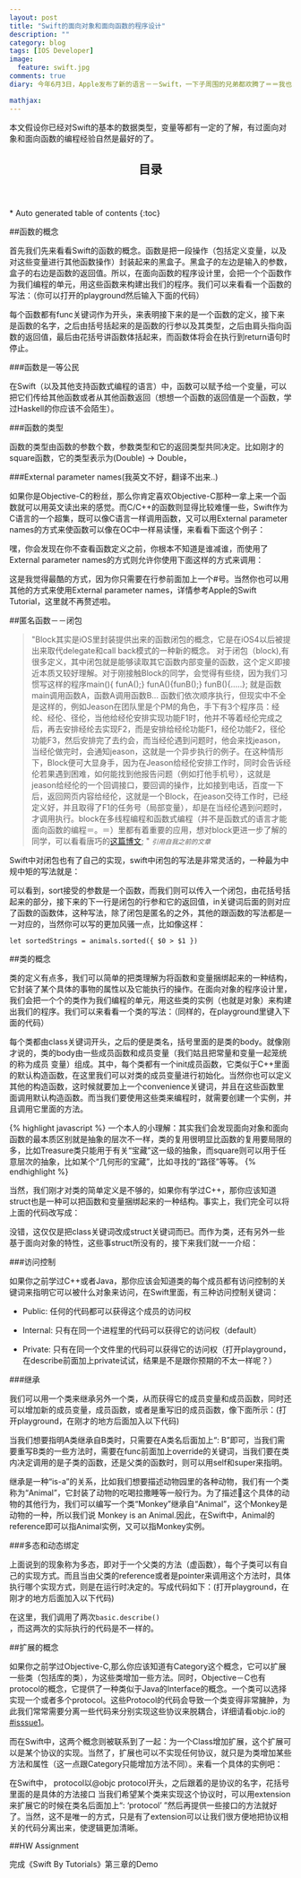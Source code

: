 ```yaml
---
layout: post
title: "Swift的面向对象和面向函数的程序设计"
description: ""
category: blog
tags: [IOS Developer]
image: 
  feature: swift.jpg
comments: true
diary: 今年6月3日，Apple发布了新的语言－－Swift，一下子周围的兄弟都欢腾了＝＝我也要搞搞动静才行，应邀去给师弟师妹吹水关于Swift的介绍，所以就想先把忽悠的内容写一下。这里所讲的只是我的个人理解，而且非常的不详细，如果有明显错误，希望大家能指出来。

mathjax: 
---
```

本文假设你已经对Swift的基本的数据类型，变量等都有一定的了解，有过面向对象和面向函数的编程经验自然是最好的了。

<section>
  <header>
    <h2>目录</h2>
  </header>
<div id="drawer" markdown="1">
*  Auto generated table of contents
{:toc}
</div>
</section>

##函数的概念

首先我们先来看看Swift的函数的概念。函数是把一段操作（包括定义变量，以及对这些变量进行其他函数操作）封装起来的黑盒子。黑盒子的左边是输入的参数，盒子的右边是函数的返回值。所以，在面向函数的程序设计里，会把一个个函数作为我们编程的单元，用这些函数来构建出我们的程序。我们可以来看看一个函数的写法：（你可以打开的playground然后输入下面的代码）
<script src="https://gist.github.com/izhuxin/28f79cf5ed077c0e7a8c.js"></script>

每个函数都有func关键词作为开头，来表明接下来的是一个函数的定义，接下来是函数的名字，之后由括号括起来的是函数的行参以及其类型，之后由肩头指向函数的返回值，最后由花括号讲函数体括起来，而函数体将会在执行到return语句时停止。

###函数是一等公民

在Swift（以及其他支持函数式编程的语言）中，函数可以赋予给一个变量，可以把它们传给其他函数或者从其他函数返回（想想一个函数的返回值是一个函数，学过Haskell的你应该不会陌生）。

###函数的类型

函数的类型由函数的参数个数，参数类型和它的返回类型共同决定。比如刚才的square函数，它的类型表示为(Double) -> Double，

###External parameter names(我英文不好，翻译不出来..)

如果你是Objective-C的粉丝，那么你肯定喜欢Objective-C那种一拿上来一个函数就可以用英文读出来的感觉。而C/C++的函数则显得比较难懂一些，Swift作为C语言的一个超集，既可以像C语言一样调用函数，又可以用External parameter names的方式来使函数可以像在OC中一样易读懂，来看看下面这个例子：
<script src="https://gist.github.com/izhuxin/0e8fa3f71d10eea68130.js"></script>

嘿，你会发现在你不查看函数定义之前，你根本不知道是谁减谁，而使用了External parameter names的方式则允许你使用下面这样的方式来调用：
<script src="https://gist.github.com/izhuxin/4d927aed685f3ab4f871.js"></script>

这是我觉得最酷的方式，因为你只需要在行参前面加上一个#号。当然你也可以用其他的方式来使用External parameter names，详情参考Apple的Swift Tutorial，这里就不再赘述啦。

##匿名函数－－闭包
>&quot;Block其实是iOS里封装提供出来的函数闭包的概念，它是在iOS4以后被提出来取代delegate和call back模式的一种新的概念。
 对于闭包（block),有很多定义，其中闭包就是能够读取其它函数内部变量的函数，这个定义即接近本质又较好理解。对于刚接触Block的同学，会觉得有些绕，因为我们习惯写这样的程序main(){ funA();} funA(){funB();} funB(){.....}; 就是函数main调用函数A，函数A调用函数B... 函数们依次顺序执行，但现实中不全是这样的，例如Jeason在团队里是个PM的角色，手下有3个程序员：经纶、经伦、径伦，当他给经伦安排实现功能F1时，他并不等着经伦完成之后，再去安排经纶去实现F2，而是安排给经纶功能F1，经伦功能F2，径伦功能F3，然后安排完了去约会，而当经伦遇到问题时，他会来找jeason，当经伦做完时，会通知jeason，这就是一个异步执行的例子。在这种情形下，Block便可大显身手，因为在Jeason给经伦安排工作时，同时会告诉经伦若果遇到困难，如何能找到他报告问题（例如打他手机号），这就是jeason给经伦的一个回调接口，要回调的操作，比如接到电话，百度一下后，返回网页内容给经伦，这就是一个Block，在jeason交待工作时，已经定义好，并且取得了F1的任务号（局部变量），却是在当经伦遇到问题时，才调用执行。block在多线程编程和函数式编程（并不是函数式的语言才能面向函数的编程＝。＝）里都有着重要的应用，想对block更进一步了解的同学，可以看看唐巧的[这篇博文](http://blog.devtang.com/blog/2013/07/28/a-look-inside-blocks/);
&quot;
><small><cite title="Jeason">引用自我之前的文章</cite></small>

Swift中对闭包也有了自己的实现，swift中闭包的写法是非常灵活的，一种最为中规中矩的写法就是：
<script src="https://gist.github.com/izhuxin/9d1b26cf1bf841af0841.js"></script>

可以看到，sort接受的参数是一个函数，而我们则可以传入一个闭包，由花括号括起来的部分，接下来的下一行是闭包的行参和它的返回值，in关键词后面的则对应了函数的函数体，这种写法，除了闭包是匿名的之外，其他的跟函数的写法都是一一对应的，当然你可以写的更加风骚一点，比如像这样：

<code>let sortedStrings = animals.sorted({ $0 > $1 })</code>

##类的概念

类的定义有点多，我们可以简单的把类理解为将函数和变量捆绑起来的一种结构，它封装了某个具体的事物的属性以及它能执行的操作。在面向对象的程序设计里，我们会把一个个的类作为我们编程的单元，用这些类的实例（也就是对象）来构建出我们的程序。我们可以来看看一个类的写法：（同样的，在playground里键入下面的代码）
<script src="https://gist.github.com/izhuxin/7c408694ff9b4f3d2001.js"></script>

每个类都由class关键词开头，之后的便是类名，括号里面的是类的body。就像刚才说的，类的body由一些成员函数和成员变量（我们姑且把常量和变量一起笼统的称为成员
变量）组成。其中，每个类都有一个init成员函数，它类似于C++里面的默认构造函数，在这里我们可以对类的成员变量进行初始化。当然你也可以定义其他的构造函数，这时候就要加上一个convenience关键词，并且在这些函数里面调用默认构造函数。而当我们要使用这些类来编程时，就需要创建一个实例，并且调用它里面的方法。

{% highlight javascript %}
一个本人的小理解：其实我们会发现面向对象和面向函数的最本质区别就是抽象的层次不一样，类的复用很明显比函数的复用要局限的多，比如Treasure类只能用于有关“宝藏”这一级的抽象，而square则可以用于任意层次的抽象，比如某个“几何形的宝藏”，比如寻找的“路径”等等。
{% endhighlight %}

当然，我们刚才对类的简单定义是不够的，如果你有学过C++，那你应该知道struct也是一种可以把函数和变量捆绑起来的一种结构。事实上，我们完全可以将上面的代码改写成：
<script src="https://gist.github.com/izhuxin/3935a5d3d0a28ab85255.js"></script>

没错，这仅仅是把class关键词改成struct关键词而已。而作为类，还有另外一些基于面向对象的特性，这些事struct所没有的，接下来我们就一一介绍：

###访问控制

如果你之前学过C++或者Java，那你应该会知道类的每个成员都有访问控制的关键词来指明它可以被什么对象来访问，在Swift里面，有三种访问控制关键词：

- Public: 任何的代码都可以获得这个成员的访问权

- Internal: 只有在同一个进程里的代码可以获得它的访问权（default）

- Private: 只有在同一个文件里的代码可以获得它的访问权（打开playground，在describe前面加上private试试，结果是不是跟你预期的不太一样呢？）

###继承

我们可以用一个类来继承另外一个类，从而获得它的成员变量和成员函数，同时还可以增加新的成员变量，成员函数，或者是重写旧的成员函数，像下面所示：(打开playground，在刚才的地方后面加入以下代码)
<script src="https://gist.github.com/izhuxin/0ddeb7aca59a4aebce8a.js"></script>

当我们想要指明A类继承自B类时，只需要在A类名后面加上“: B”即可，当我们需要重写B类的一些方法时，需要在func前面加上override的关键词，当我们要在类内决定调用的是子类的函数，还是父类的函数时，则可以用self和super来指明。

继承是一种“is-a”的关系，比如我们想要描述动物园里的各种动物，我们有一个类称为“Animal”，它封装了动物的吃喝拉撒睡等一般行为。为了描述🐒这个具体的动物的其他行为，我们可以编写一个类“Monkey”继承自“Animal”，这个Monkey是动物的一种，所以我们说 Monkey is an Animal.因此，在Swift中，Animal的reference即可以指Animal实例，又可以指Monkey实例。

###多态和动态绑定

上面说到的现象称为多态，即对于一个父类的方法（虚函数），每个子类可以有自己的实现方式。而且当由父类的reference或者是pointer来调用这个方法时，具体执行哪个实现方式，则是在运行时决定的。写成代码如下：(打开playground，在刚才的地方后面加入以下代码)
<script src="https://gist.github.com/izhuxin/5319ea4351be9a6bf1e7.js"></script>

在这里，我们调用了两次<code>basic.describe()
</code>，而这两次的实际执行的代码是不一样的。

##扩展的概念

如果你之前学过Objective-C,那么你应该知道有Category这个概念，它可以扩展一些类（包括库的类），为这些类增加一些方法。同时，Objective－C也有protocol的概念，它提供了一种类似于Java的Interface的概念。一个类可以选择实现一个或者多个protocol。这些Protocol的代码会导致一个类变得非常臃肿，为此我们常常需要分离一些代码来分别实现这些协议来脱耦合，详细请看objc.io的[#isssue1](http://www.objc.io/issue-1)。

而在Swift中，这两个概念则被联系到了一起：为一个Class增加扩展，这个扩展可以是某个协议的实现。当然了，扩展也可以不实现任何协议，就只是为类增加某些方法和属性（这一点跟Category只能增加方法不同）。来看一个具体的实例吧：
<script src="https://gist.github.com/izhuxin/5f5775933f3c34277dbb.js"></script>

在Swift中， protocol以@objc protocol开头，之后跟着的是协议的名字，花括号里面的是具体的方法接口
当我们希望某个类来实现这个协议时，可以用extension来扩展它的时候在类名后面加上“: ‘protocol’ ”然后再提供一些接口的方法就好了。当然，这不是唯一的方式，只是有了extension可以让我们很方便地把协议相关的代码分离出来，使逻辑更加清晰。

##HW Assignment

完成《Swift By Tutorials》第三章的Demo






